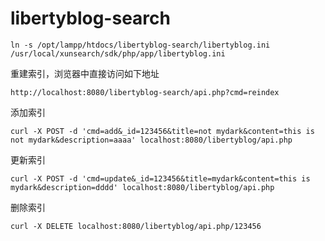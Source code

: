 # libertyblog-search

```
ln -s /opt/lampp/htdocs/libertyblog-search/libertyblog.ini /usr/local/xunsearch/sdk/php/app/libertyblog.ini
```

重建索引，浏览器中直接访问如下地址
```
http://localhost:8080/libertyblog-search/api.php?cmd=reindex
```
添加索引
```
curl -X POST -d 'cmd=add&_id=123456&title=not mydark&content=this is not mydark&description=aaaa' localhost:8080/libertyblog/api.php
```
更新索引
```
curl -X POST -d 'cmd=update&_id=123456&title=mydark&content=this is mydark&description=dddd' localhost:8080/libertyblog/api.php
```
删除索引
```
curl -X DELETE localhost:8080/libertyblog/api.php/123456
```


